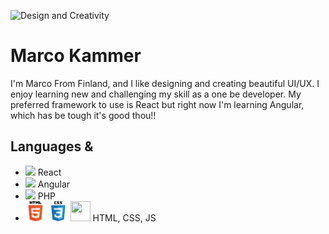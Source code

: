 ![Design and Creativity](https://github.com/kammers/kammers/blob/main/dumb.png?raw=true)

# Marco Kammer
I'm Marco From Finland, and I like designing and creating beautiful UI/UX. I enjoy learning new and challenging my skill as a one be developer. My preferred framework to use is React but right now I'm learning Angular, which has be tough it's good thou!! 

## Languages & 
 * <img height="32" width="auto" src="https://raw.githubusercontent.com/hussainweb/hussainweb/main/icons/react.png" /> React
 * <img height="32" width="auto" src="https://raw.githubusercontent.com/hussainweb/hussainweb/main/icons/angular.png" /> Angular
 * <img height="32" width="auto" src="https://raw.githubusercontent.com/hussainweb/hussainweb/main/icons/php.png" /> PHP
 * <img height="32" width="32" src="https://raw.githubusercontent.com/github/explore/80688e429a7d4ef2fca1e82350fe8e3517d3494d/topics/html/html.png" /> <img height="32" width="32" src="https://raw.githubusercontent.com/github/explore/80688e429a7d4ef2fca1e82350fe8e3517d3494d/topics/css/css.png" /> <img height="32" width="32" src="https://raw.githubusercontent.com/hussainweb/hussainweb/main/icons/javascript.png" /> HTML, CSS, JS






